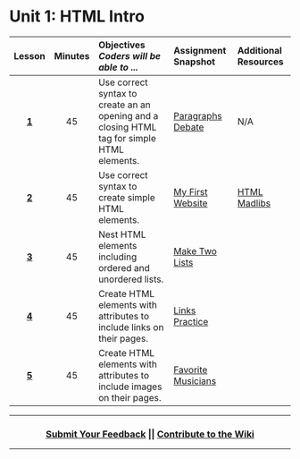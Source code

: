 # Unit 1: HTML Intro
|Lesson|Minutes|Objectives <br> *Coders will be able to ...*|Assignment Snapshot|Additional Resources|
|:-------:|:-------:|:-------|:-------|:-------|
|[**1**](https://docs.google.com/presentation/d/1iKh3Rg0uAVKg_g81fbAvkgjok9AZ_mH8TKibdUU8EB0/edit)|45| Use correct syntax to create an an opening and a closing HTML tag for simple HTML elements. |[Paragraphs Debate](https://bit.ly/u1l1assignment)|N/A|
|[**2**](https://docs.google.com/presentation/d/1_VAGhNfZhzMtk8HWzAzcjdwuIjb7dGP5X4ILeb1dOQQ/edit)|45|Use correct syntax to create simple HTML elements. |[My First Website](bit.ly/u1l2assignment)|[HTML Madlibs](https://popcode.org/?gist=d80474fba512f1125127ace3120834ae)|
|[**3**](https://docs.google.com/presentation/d/1C7X7_FbyEUvW1eEzzyzbVy5vbgFetUETtBwQAFTWLYU/edit)|45|Nest HTML elements including ordered and unordered lists.|[Make Two Lists](https://bit.ly/u1l3assignment)|
|[**4**](https://docs.google.com/presentation/d/1QVwdnO1UMALF1OwtzpyEHfTx8rhh8qdFNZlTHvBHTdw/edit)|45| Create HTML elements with attributes to include links on their pages. |[Links Practice](https://bit.ly/u1l4assignment)|
|[**5**](https://docs.google.com/presentation/d/1cF_Avc1mdKHvoh2oFPkq4xMmGTVCfvWBSm88f_JIIZs/edit)|45| Create HTML elements with attributes to include images on their pages. |[Favorite Musicians](https://bit.ly/u1l5assignment)|


----
<h3 align="center"><a href="https://docs.google.com/forms/d/e/1FAIpQLSeLpI-m6UKvIxk97F8R1iidFRaYXJ3dfcUuIjx2Pz0WMfO1SA/viewform">Submit Your Feedback</a> || <a href="https://github.com/ScriptEdcurriculum/curriculum18-19/wiki">Contribute to the Wiki</a> </h3>

----
